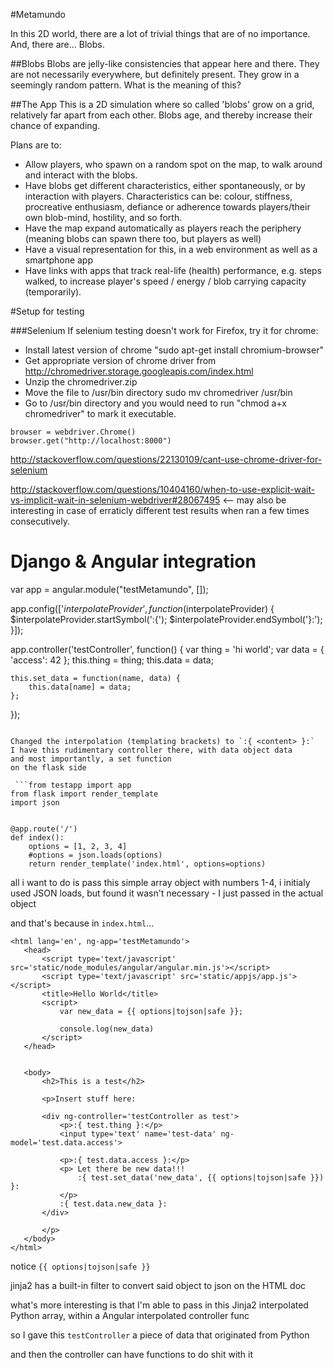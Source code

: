 #Metamundo

In this 2D world, there are a lot of trivial things that are of no importance. And, there are... Blobs.

##Blobs
Blobs are jelly-like consistencies that appear here and there. They are not necessarily everywhere, but definitely present. They grow in a seemingly random pattern. What is the meaning of this?

##The App
This is a 2D simulation where so called 'blobs' grow on a grid, relatively far apart from each other. Blobs age, and thereby increase their chance of expanding. 

Plans are to:
- Allow players, who spawn on a random spot on the map, to walk around and interact with the blobs.
- Have blobs get different characteristics, either spontaneously, or by interaction with players. Characteristics can be: colour, stiffness, procreative enthusiasm, defiance or adherence towards players/their own blob-mind, hostility, and so forth.
- Have the map expand automatically as players reach the periphery (meaning blobs can spawn there too, but players as well)
- Have a visual representation for this, in a web environment as well as a smartphone app
- Have links with apps that track real-life (health) performance, e.g. steps walked, to increase player's speed / energy / blob carrying capacity (temporarily).







#Setup for testing

###Selenium
If selenium testing doesn't work for Firefox, try it for chrome:
- Install latest version of chrome "sudo apt-get install chromium-browser"
- Get appropriate version of chrome driver from http://chromedriver.storage.googleapis.com/index.html
- Unzip the chromedriver.zip
- Move the file to /usr/bin directory sudo mv chromedriver /usr/bin
- Go to /usr/bin directory and you would need to run "chmod a+x chromedriver" to mark it executable. 

```
browser = webdriver.Chrome()
browser.get("http://localhost:8000")
```

http://stackoverflow.com/questions/22130109/cant-use-chrome-driver-for-selenium


http://stackoverflow.com/questions/10404160/when-to-use-explicit-wait-vs-implicit-wait-in-selenium-webdriver#28067495 <-- may also be interesting in case of erraticly different test results when ran a few times consecutively.



# Django & Angular integration

var app = angular.module("testMetamundo", []);

app.config(['$interpolateProvider', function($interpolateProvider) {
    $interpolateProvider.startSymbol(':{');
    $interpolateProvider.endSymbol('}:');
}]);

app.controller('testController', function() {
    var thing = 'hi world';
    var data = {
        'access': 42
    };
    this.thing = thing;
    this.data = data;

    this.set_data = function(name, data) {
        this.data[name] = data;
    };
});
```

Changed the interpolation (templating brackets) to `:{ <content> }:`
I have this rudimentary controller there, with data object data
and most importantly, a set function
on the flask side

 ```from testapp import app
from flask import render_template
import json


@app.route('/')
def index():
    options = [1, 2, 3, 4]
    #options = json.loads(options)
    return render_template('index.html', options=options)

```

all i want to do is pass this simple array object with numbers 1-4,
i initialy used JSON loads, but found it wasn't necessary - I just passed in the actual object

and that's because in `index.html`...


 ```<!DOCTYPE html>
<html lang='en', ng-app='testMetamundo'>
    <head>
        <script type='text/javascript' src='static/node_modules/angular/angular.min.js'></script>
        <script type='text/javascript' src='static/appjs/app.js'></script>
        <title>Hello World</title>
        <script>
            var new_data = {{ options|tojson|safe }};

            console.log(new_data)
        </script>        
    </head>


    <body>
        <h2>This is a test</h2>

        <p>Insert stuff here:

        <div ng-controller='testController as test'>
            <p>:{ test.thing }:</p>
            <input type='text' name='test-data' ng-model='test.data.access'>

            <p>:{ test.data.access }:</p>
            <p> Let there be new data!!!
                :{ test.set_data('new_data', {{ options|tojson|safe }}) }:
            </p>
            :{ test.data.new_data }:
        </div>

        </p>
    </body>
</html>
```

notice `{{ options|tojson|safe }}`

jinja2 has a built-in filter to convert said object to json on the HTML doc

what's more interesting is that I'm able to pass in this Jinja2 interpolated Python array, within a Angular interpolated controller func

so I gave this `testController` a piece of data that originated from Python

and then the controller can have functions to do shit with it


